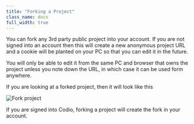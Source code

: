 ```yaml
---
title: "Forking a Project"
class_name: docs
full_width: true
---
```


You can fork any 3rd party public project into your account. If you are not signed into an account then this will create a new anonymous project URL and a cookie will be planted on your PC so that you can edit it in the future. 

You will only be able to edit it from the same PC and browser that owns the project unless you note down the URL, in which case it can be used form anywhere.

If you are looking at a forked project, then it will look like this

![Fork project](/img/docs/fork-ide.png)

If you are signed into Codio, forking a project will create the fork in your account.

